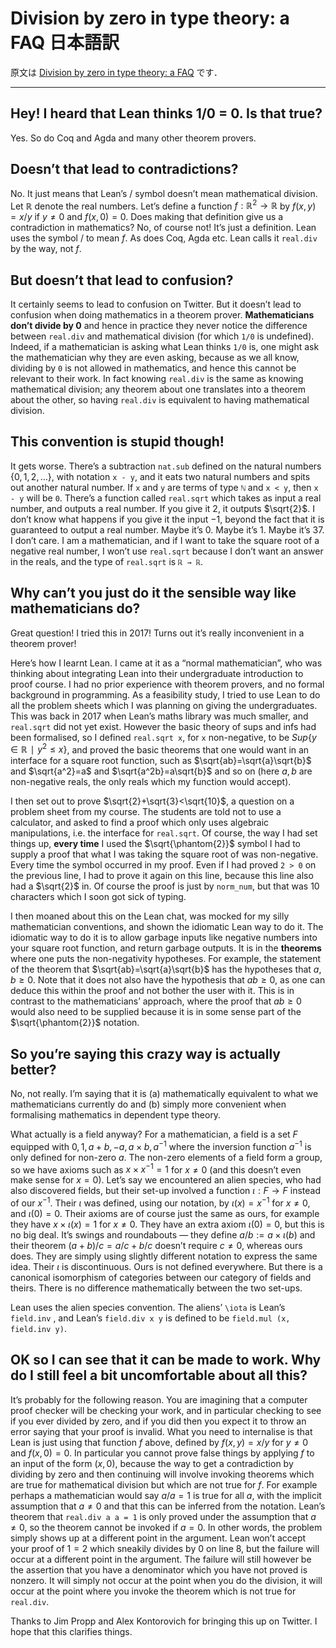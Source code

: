 # Division by zero in type theory: a FAQ 日本語訳

原文は [Division by zero in type theory: a FAQ](https://xenaproject.wordpress.com/2020/07/05/division-by-zero-in-type-theory-a-faq/) です．

---

## Hey! I heard that Lean thinks 1/0 = 0. Is that true?

Yes. So do Coq and Agda and many other theorem provers.

## Doesn’t that lead to contradictions?

No. It just means that Lean’s $/$ symbol doesn’t mean mathematical division. Let $\mathbb{R}$ denote the real numbers. Let’s define a function $f:\mathbb{R}^2\to\mathbb{R}$ by $f(x,y)=x/y$ if $y\not=0$ and $f(x,0)=0$. Does making that definition give us a contradiction in mathematics? No, of course not! It’s just a definition. Lean uses the symbol $/$ to mean $f$. As does Coq, Agda etc. Lean calls it `real.div` by the way, not $f$.

## But doesn’t that lead to confusion?

It certainly seems to lead to confusion on Twitter. But it doesn’t lead to confusion when doing mathematics in a theorem prover. **Mathematicians don’t divide by 0** and hence in practice they never notice the difference between `real.div` and mathematical division (for which `1/0` is undefined). Indeed, if a mathematician is asking what Lean thinks `1/0` is, one might ask the mathematician why they are even asking, because as we all know, dividing by `0` is not allowed in mathematics, and hence this cannot be relevant to their work. In fact knowing `real.div` is the same as knowing mathematical division; any theorem about one translates into a theorem about the other, so having `real.div` is equivalent to having mathematical division.

## This convention is stupid though!

It gets worse. There’s a subtraction `nat.sub` defined on the natural numbers $\lbrace 0,1,2,\ldots \rbrace$, with notation `x - y`, and it eats two natural numbers and spits out another natural number. If `x` and `y` are terms of type `ℕ` and `x < y`, then `x - y` will be `0`. There’s a function called `real.sqrt` which takes as input a real number, and outputs a real number. If you give it $2$, it outputs $\sqrt{2}$. I don’t know what happens if you give it the input $-1$, beyond the fact that it is guaranteed to output a real number. Maybe it’s $0$. Maybe it’s $1$. Maybe it’s $37$. I don’t care. I am a mathematician, and if I want to take the square root of a negative real number, I won’t use `real.sqrt` because I don’t want an answer in the reals, and the type of `real.sqrt` is `ℝ → ℝ`.

## Why can’t you just do it the sensible way like mathematicians do?

Great question! I tried this in 2017! Turns out it’s really inconvenient in a theorem prover!

Here’s how I learnt Lean. I came at it as a “normal mathematician”, who was thinking about integrating Lean into their undergraduate introduction to proof course. I had no prior experience with theorem provers, and no formal background in programming. As a feasibility study, I tried to use Lean to do all the problem sheets which I was planning on giving the undergraduates. This was back in 2017 when Lean’s maths library was much smaller, and `real.sqrt` did not yet exist. However the basic theory of sups and infs had been formalised, so I defined `real.sqrt x`, for `x` non-negative, to be $Sup\lbrace y\in\mathbb{R} ∣ y^2\leq x\rbrace$, and proved the basic theorems that one would want in an interface for a square root function, such as $\sqrt{ab}=\sqrt{a}\sqrt{b}$ and $\sqrt{a^2}=a$ and $\sqrt{a^2b}=a\sqrt{b}$ and so on (here $a,b$ are non-negative reals, the only reals which my function would accept).

I then set out to prove $\sqrt{2}+\sqrt{3}<\sqrt{10}$, a question on a problem sheet from my course. The students are told not to use a calculator, and asked to find a proof which only uses algebraic manipulations, i.e. the interface for `real.sqrt`. Of course, the way I had set things up, **every time** I used the $\sqrt{\phantom{2}}$ symbol I had to supply a proof that what I was taking the square root of was non-negative. Every time the symbol occurred in my proof. Even if I had proved `2 > 0` on the previous line, I had to prove it again on this line, because this line also had a $\sqrt{2}$ in. Of course the proof is just by `norm_num`, but that was 10 characters which I soon got sick of typing.

I then moaned about this on the Lean chat, was mocked for my silly mathematician conventions, and shown the idiomatic Lean way to do it. The idiomatic way to do it is to allow garbage inputs like negative numbers into your square root function, and return garbage outputs. It is in the **theorems** where one puts the non-negativity hypotheses. For example, the statement of the theorem that $\sqrt{ab}=\sqrt{a}\sqrt{b}$ has the hypotheses that $a,b\geq 0$. Note that it does not also have the hypothesis that $ab\geq 0$, as one can deduce this within the proof and not bother the user with it. This is in contrast to the mathematicians’ approach, where the proof that $ab\geq 0$ would also need to be supplied because it is in some sense part of the $\sqrt{\phantom{2}}$ notation.

## So you’re saying this crazy way is actually better?

No, not really. I’m saying that it is (a) mathematically equivalent to what we mathematicians currently do and (b) simply more convenient when formalising mathematics in dependent type theory.

What actually is a field anyway? For a mathematician, a field is a set $F$ equipped with $0,1,a+b,-a,a\times b,a^{-1}$ where the inversion function $a^{-1}$ is only defined for non-zero $a$. The non-zero elements of a field form a group, so we have axioms such as $x\times x^{-1}=1$ for $x\not=0$ (and this doesn’t even make sense for $x=0$). Let’s say we encountered an alien species, who had also discovered fields, but their set-up involved a function $\iota :F\to F$ instead of our $x^{-1}$. Their $\iota$ was defined, using our notation, by $\iota(x)=x^{-1}$ for $x\not=0$, and $\iota(0)=0$. Their axioms are of course just the same as ours, for example they have $x\times \iota(x)=1$ for $x\not=0$. They have an extra axiom $\iota(0)=0$, but this is no big deal. It’s swings and roundabouts — they define $a/b:=a\times\iota(b)$ and their theorem $(a+b)/c=a/c+b/c$ doesn’t require $c\not=0$, whereas ours does. They are simply using slightly different notation to express the same idea. Their $\iota$ is discontinuous. Ours is not defined everywhere. But there is a canonical isomorphism of categories between our category of fields and theirs. There is no difference mathematically between the two set-ups.

Lean uses the alien species convention. The aliens’ `\iota` is Lean’s `field.inv` , and Lean’s `field.div x y` is defined to be `field.mul (x, field.inv y)`.

## OK so I can see that it can be made to work. Why do I still feel a bit uncomfortable about all this?

It’s probably for the following reason. You are imagining that a computer proof checker will be checking your work, and in particular checking to see if you ever divided by zero, and if you did then you expect it to throw an error saying that your proof is invalid. What you need to internalise is that Lean is just using that function $f$ above, defined by $f(x,y)=x/y$ for $y\not=0$ and $f(x,0)=0$. In particular you cannot prove false things by applying $f$ to an input of the form $(x,0)$, because the way to get a contradiction by dividing by zero and then continuing will involve invoking theorems which are true for mathematical division but which are not true for $f$. For example perhaps a mathematician would say $a/a=1$ is true for all $a$, with the implicit assumption that $a\not=0$ and that this can be inferred from the notation. Lean’s theorem that `real.div a a = 1` is only proved under the assumption that $a\not=0$, so the theorem cannot be invoked if $a=0$. In other words, the problem simply shows up at a different point in the argument. Lean won’t accept your proof of $1=2$ which sneakily divides by $0$ on line 8, but the failure will occur at a different point in the argument. The failure will still however be the assertion that you have a denominator which you have not proved is nonzero. It will simply not occur at the point when you do the division, it will occur at the point where you invoke the theorem which is not true for `real.div`.

Thanks to Jim Propp and Alex Kontorovich for bringing this up on Twitter. I hope that this clarifies things.
